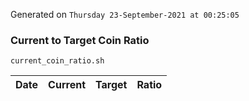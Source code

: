 Generated on `Thursday 23-September-2021 at 00:25:05`

### Current to Target Coin Ratio
`current_coin_ratio.sh`

Date|Current|Target|Ratio
---|---|---|---
